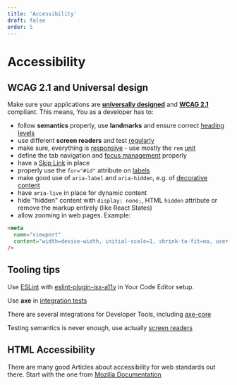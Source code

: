 ```yaml
---
title: 'Accessibility'
draft: false
order: 5
---
```


# Accessibility

## WCAG 2.1 and Universal design

Make sure your applications are [**universally designed**](https://uu.difi.no) and [**WCAG 2.1**](https://www.w3.org/TR/WCAG21/) compliant. This means, You as a developer has to:

- follow **semantics** properly, use **landmarks** and ensure correct [heading levels](/uilib/usage/best-practices/for-typography#headings-and-styling)
- use different **screen readers** and test [regularly](/uilib/usage/accessibility/screenreader)
- make sure, everything is [responsive](/uilib/usage/layout#web-applications) - use mostly the `rem` [unit](/uilib/usage/best-practices/for-styling#units)
- define the tab navigation and [focus management](/uilib/usage/accessibility/focus#managing-the-focus-state) properly
- have a [Skip Link](/uilib/usage/accessibility/focus#skip-link) in place
- properly use the `for="#id"` attribute on [labels](https://developer.mozilla.org/en-US/docs/Web/HTML/Element/label#Attributes)
- make good use of `aria-label` and `aria-hidden`, e.g. of [decorative content](/uilib/usage/accessibility/icons#decorative-icons)
- have `aria-live` in place for dynamic content
- hide "hidden" content with `display: none;`, HTML `hidden` attribute or remove the markup entirely (like React States)
- allow zooming in web pages. Example:

```html
<meta
  name="viewport"
  content="width=device-width, initial-scale=1, shrink-to-fit=no, user-scalable=yes"
/>
```

## Tooling tips

Use [ESLint](https://eslint.org) with [eslint-plugin-jsx-a11y](https://www.npmjs.com/package/eslint-plugin-jsx-a11y) in Your Code Editor setup.

Use **axe** in [integration tests](/uilib/usage/best-practices/for-testing#integration-tests)

There are several integrations for Developer Tools, including [axe-core](https://www.deque.com/axe/)

Testing semantics is never enough, use actually [screen readers](/uilib/usage/accessibility/screenreader)

## HTML Accessibility

There are many good Articles about accessibility for web standards out there. Start with the one from [Mozilla Documentation](https://developer.mozilla.org/en-US/docs/Learn/Accessibility/HTML)
